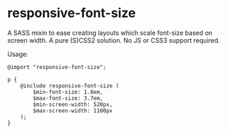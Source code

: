 responsive-font-size
====================

A SASS mixin to ease creating layouts which scale font-size based on screen width. A pure (S)CSS2 solution. No JS or CSS3 support required.

Usage:

    @import "responsive-font-size";

    p {
        @include responsive-font-size (
            $min-font-size: 1.8em,
            $max-font-size: 3.7em,
            $min-screen-width: 520px,
            $max-screen-width: 1100px
        );
    }
